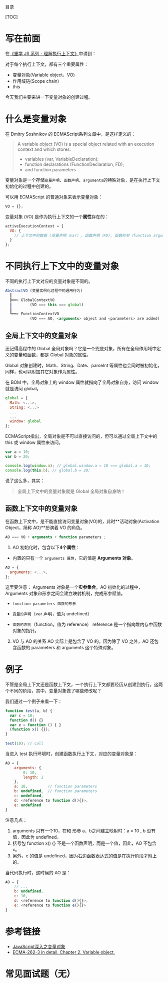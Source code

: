 目录

[TOC]

# 写在前面
在[《重学 JS 系列 - 理解执行上下文》](https://github.com/cxh0224/blog/issues/12)中讲到：

对于每个执行上下文，都有三个重要属性：
- 变量对象(Variable object，VO)
- 作用域链(Scope chain)
- this

今天我们主要来讲一下变量对象的创建过程。

# 什么是变量对象
在 Dmitry Soshnikov 的 ECMAScript系列文章中，是这样定义的：
>A variable object (VO) is a special object related with an execution context and which stores:
>- variables (var, VariableDeclaration);
>- function declarations (FunctionDeclaration, FD);
>- and function parameters

变量对象是一个存储`变量声明`、`函数声明`、`arguments`的特殊对象，是在执行上下文初始化的过程中创建的。

可以用 ECMAScript 的普通对象来表示变量对象：
```js
VO = {};
```

变量对象 (VO) 是作为执行上下文的一个**属性**存在的：
```js
activeExecutionContext = {
  VO: {
    // 上下文中的数据 (变量声明（var）, 函数声明（FD), 函数形参（function arguments）)
  }
};
```

# 不同执行上下文中的变量对象
不同的执行上下文对应的变量对象是不同的。

```js
AbstractVO (变量实例化过程中的通用行为)
  ║
  ╠══> GlobalContextVO
  ║        (VO === this === global)
  ║
  ╚══> FunctionContextVO
           (VO === AO, <arguments> object and <parameters> are added)
```


## 全局上下文中的变量对象
还记得高程中的 Global 全局对象吗？它是一个兜底对象，所有在全局作用域中定义的变量和函数，都是 Global 对象的属性。

Global 对象创建时，Math、String、Date、parseInt 等属性也会同时被初始化，同样，也可以附加其它对象作为属性。

在 BOM 中，全局对象上的 window 属性就指向了全局对象自身，访问 window 就是访问 global。
```js
global = {
  Math: <...>,
  String: <...>
  ...
  ...
  window: global
};
```
ECMAScript指出，全局对象是不可以直接访问的，但可以通过全局上下文中的 this 或 window 属性来访问。
```js
var a = 10;
var b = 20;

console.log(window.a); // global.window.a = 10 === global.a = 10;
console.log(this.b); // global.b = 20;
```

说了这么多，其实：
> 全局上下文中的变量对象就是 Global 全局对象自身呐！


## 函数上下文中的变量对象
在函数上下文中，是不能直接访问变量对象(VO)的，此时**活动对象(Activation Object，简称 AO)**扮演着 VO 的角色。

```js
AO === VO + arguments + function parameters ;
```

1. AO 初始化时，包含以下**4个属性**：
- 内置的只有一个 `arguments 属性`，它的值是 **Arguments 对象**。
```js
AO = {
  arguments: <...>,
};
```

这里要注意：
Arguments 对象是一个**实参集合**，AO 初始化的过程中，Arguments 对象和形参之间会建立映射机制，完成形参赋值。

- `function parameters 函数的形参`
- `变量的声明`（var 声明，值为 undefined）

- `函数的声明`（function，值为 reference）
reference 是一个指向堆内存中函数对象的指针。

2. VO 与 AO 的关系
AO 实际上是包含了 VO 的。因为除了 VO 之外，AO 还包含函数的 parameters 和 arguments 这个特殊对象。


# 例子
不管是全局上下文还是函数上下文，一个执行上下文都要经历从创建到执行。这两个不同的阶段，其中，变量对象做了哪些修改呢？

我们通过一个例子来看一下：
```js
function test(a, b) {
  var c = 10;
  function d() {}
  var e = function () { }
  (function x() {});
}
 
test(10); // call
```
当进入 test 执行环境时，创建函数执行上下文，对应的变量对象是：
```js
AO = {
    arguments: {
        0: 10,
        length: 1
    },
    a: 10,         // function parameters
    b: undefined,  // function parameters
    c: undefined,
    d: <reference to function d(){}>,
    e: undefined
}
```
注意几点：
1. arguments 只有一个10，在和 形参 a、b之间建立映射时：a = 10 , b 没有值，因此为 undefined。
2. 括号包 function x() {} 不是一个函数声明，而是一个值，因此，AO 不包含 x。
3. 另外，e 的值是 undefined，因为右边函数表达式的值是在执行阶段才附上的。

当代码执行时，这时候的 AO 是：
```js
AO = {
    // ...
    b: undefined,
    c: 10,
    d: <reference to function d(){}>,
    e: <reference to function e(){}>
}
```

# 参考链接
- [JavaScript深入之变量对象](https://github.com/mqyqingfeng/Blog/issues/5)
- [ECMA-262-3 in detail. Chapter 2. Variable object.](http://dmitrysoshnikov.com/ecmascript/chapter-2-variable-object/)


# 常见面试题（无）